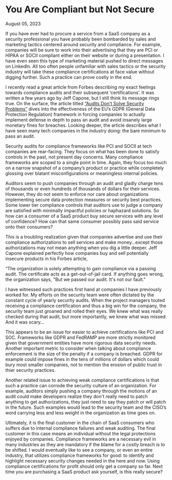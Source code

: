 # You Are Compliant but Not Secure
August 05, 2023

If you have ever had to procure a service from a SaaS company as a security professional you have probably been bombarded by sales and marketing tactics centered around security and compliance. For example, companies will be sure to work into their advertising that they are PCI or HIPAA or SOCII compliant either on their website or during a presentation. I have even seen this type of marketing material pushed to direct messages on LinkedIn. All too often people unfamiliar with sales tactics or the security industry will take these compliance certifications at face value without digging further. Such a practice can prove costly in the end.

I recently read a great article from Forbes describing my exact feelings towards compliance audits and their subsequent ‘certifications’. It was written a few years ago by Jeff Capone, but I still think its message rings true. On the surface, the article titled [“Audits Don't Solve Security Problems”](https://www.forbes.com/sites/forbestechcouncil/2020/04/17/audits-dont-solve-security-problems/?sh=572f22601e84) dives into the effectiveness of the EU’s GDPR (General Data Protection Regulation) framework in forcing companies to actually implement defense in depth to pass an audit and avoid insanely large monetary fines for breaches. Looking deeper, the article describes what I have seen many tech companies in the industry doing: the bare minimum to pass an audit.

Security audits for compliance frameworks like PCI and SOCII at tech companies are rear-facing. They focus on what has been done to satisfy controls in the past, not present day concerns. Many compliance frameworks are scoped to a single point in time. Again, they focus too much on a narrow snapshot of a company’s product or practice while completely glossing over blatant misconfigurations or meaningless internal policies.

Auditors seem to push companies through an audit and gladly charge tens of thousands or even hundreds of thousands of dollars for their services. However, they do not seem to enforce nor care about organizations implementing secure data protection measures or security best practices. Some lower tier compliance controls that auditors use to judge a company are satisfied with minimally impactful policies or haphazard solutions. So how can a consumer of a SaaS product buy secure services with any level of confidence? How can that same consumer possibly pass said service onto their consumers?

This is a troubling realization given that companies advertise and use their compliance authorizations to sell services and make money…except those authorizations may not mean anything when you dig a little deeper. Jeff Capone explained perfectly how companies buy and sell potentially insecure products in his Forbes article, 


>
“The organization is solely attempting to gain compliance via a passing audit. The certificate acts as a get-out-of-jail card. If anything goes wrong, the organization says, "But we passed our audit. It's not our fault."
>


I have witnessed such practices first hand at companies I have previously worked for. My efforts on the security team were often dictated by the constant cycle of yearly security audits. When the project managers touted receiving a compliance certification and thus a big win for the company, the security team just groaned and rolled their eyes. We knew what was really checked during that audit, but more importantly, we knew what was missed. And it was scary…

This appears to be an issue for easier to achieve certifications like PCI and SOC. Frameworks like GDPR and FedRAMP are more strictly monitored given that government entities have more rigorous data security needs. Another important metric to consider when talking about compliance enforcement is the size of the penalty if a company is breached. GDPR for example could impose fines in the tens of millions of dollars which could bury most smaller companies, not to mention the erosion of public trust in thier security practices.

Another related issue to achieving weak compliance certifications is that such a practice can corrode the security culture of an organization. For example, auditors simply pushing a company through the motions of an audit could make developers realize they don't really need to patch anything to get authorizations, they just need to say they patch or will patch in the future. Such examples would lead to the security team and the CISO’s word carrying less and less weight in the organization as time goes on.

Ultimately, it is the final customer in the chain of SaaS consumers who suffers due to internal compliance failures and weak auditing. The final customer in this case means an individual without the legal protections enjoyed by companies. Compliance frameworks are a necessary evil in many industries as they are mandatory if the blame for a costly breach is to be shifted. I would eventually like to see a company, or even an entire industry, that utilizes compliance frameworks for good: to identify and highlight necessary security changes needed in the here and now. Using compliance certifications for profit should only get a company so far. Next time you are purchasing a SaaS product ask yourself, is this really secure?
